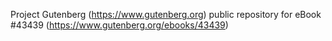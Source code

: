 Project Gutenberg (https://www.gutenberg.org) public repository for eBook #43439 (https://www.gutenberg.org/ebooks/43439)
